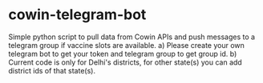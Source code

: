 # cowin-telegram-bot
Simple python script to pull data from Cowin APIs and push messages to a telegram group if vaccine slots are available. 
a) Please create your own telegram bot to get your token and telegram group to get group id. 
b) Current code is only for Delhi's districts, for other state(s) you can add district ids of that state(s).
